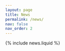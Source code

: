 ```yaml
---
layout: page
title: News
permalink: /news/
nav: false
nav_order: 2
---
```


{% include news.liquid %}
